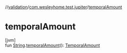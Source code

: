 //[validation](../../index.md)/[com.wesleyhome.test.jupiter](index.md)/[temporalAmount](temporal-amount.md)

# temporalAmount

[jvm]\
fun [String](https://kotlinlang.org/api/latest/jvm/stdlib/kotlin/-string/index.html).[temporalAmount](temporal-amount.md)(): [TemporalAmount](https://docs.oracle.com/javase/8/docs/api/java/time/temporal/TemporalAmount.html)
